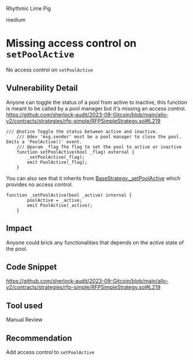 Rhythmic Lime Pig

medium

# Missing access control on `setPoolActive`
No access control on `setPoolActive`
## Vulnerability Detail
Anyone can toggle the status of a pool from active to inactive, this function is meant to be called by a pool manager but it's missing an access control.
https://github.com/sherlock-audit/2023-09-Gitcoin/blob/main/allo-v2/contracts/strategies/rfp-simple/RFPSimpleStrategy.sol#L219
```solidity
/// @notice Toggle the status between active and inactive.
    /// @dev 'msg.sender' must be a pool manager to close the pool. Emits a 'PoolActive()' event.
    /// @param _flag The flag to set the pool to active or inactive
    function setPoolActive(bool _flag) external {
        _setPoolActive(_flag);
        emit PoolActive(_flag);
    }
```
You can also see that it inherits from [BaseStrategy._setPoolActive](https://github.com/sherlock-audit/2023-09-Gitcoin/blob/main/allo-v2/contracts/strategies/BaseStrategy.sol#L276) which provides no access control.
```solidity
function _setPoolActive(bool _active) internal {
        poolActive = _active;
        emit PoolActive(_active);
    }
```

## Impact
Anyone could brick any functionalities that depends on the active state of the pool.

## Code Snippet
https://github.com/sherlock-audit/2023-09-Gitcoin/blob/main/allo-v2/contracts/strategies/rfp-simple/RFPSimpleStrategy.sol#L219

## Tool used
Manual Review

## Recommendation
Add access control to `setPoolActive`